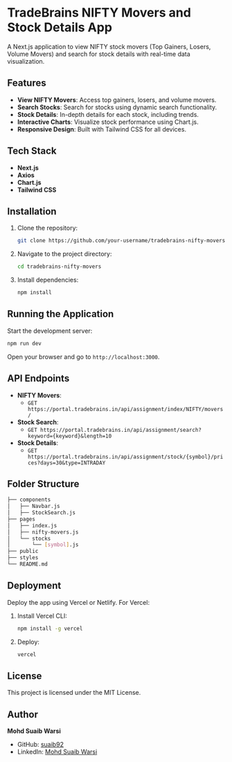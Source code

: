 
# TradeBrains NIFTY Movers and Stock Details App

A Next.js application to view NIFTY stock movers (Top Gainers, Losers, Volume Movers) and search for stock details with real-time data visualization.

## Features

- **View NIFTY Movers**: Access top gainers, losers, and volume movers.
- **Search Stocks**: Search for stocks using dynamic search functionality.
- **Stock Details**: In-depth details for each stock, including trends.
- **Interactive Charts**: Visualize stock performance using Chart.js.
- **Responsive Design**: Built with Tailwind CSS for all devices.

## Tech Stack

- **Next.js**
- **Axios**
- **Chart.js**
- **Tailwind CSS**

## Installation

1. Clone the repository:
   ```bash
   git clone https://github.com/your-username/tradebrains-nifty-movers.git
   ```
2. Navigate to the project directory:
   ```bash
   cd tradebrains-nifty-movers
   ```
3. Install dependencies:
   ```bash
   npm install
   ```

## Running the Application

Start the development server:
```bash
npm run dev
```
Open your browser and go to `http://localhost:3000`.

## API Endpoints

- **NIFTY Movers**: 
  - `GET https://portal.tradebrains.in/api/assignment/index/NIFTY/movers/`
- **Stock Search**: 
  - `GET https://portal.tradebrains.in/api/assignment/search?keyword={keyword}&length=10`
- **Stock Details**: 
  - `GET https://portal.tradebrains.in/api/assignment/stock/{symbol}/prices?days=30&type=INTRADAY`

## Folder Structure

```bash
├── components
│   ├── Navbar.js
│   ├── StockSearch.js
├── pages
│   ├── index.js
│   ├── nifty-movers.js
│   └── stocks
│       └── [symbol].js
├── public
├── styles
└── README.md
```

## Deployment

Deploy the app using Vercel or Netlify. For Vercel:

1. Install Vercel CLI:
   ```bash
   npm install -g vercel
   ```
2. Deploy:
   ```bash
   vercel
   ```

## License

This project is licensed under the MIT License.

## Author

**Mohd Suaib Warsi**

- GitHub: [suaib92](https://github.com/suaib92)
- LinkedIn: [Mohd Suaib Warsi](https://www.linkedin.com/in/mohd-suaib-warsi)



